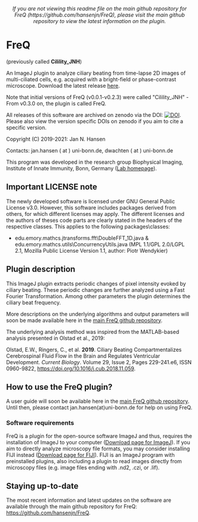 <p align="center">
<i>If you are not viewing this readme file on the main github repository for FreQ (https://github.com/hansenjn/FreQ), please visit the main github repository to view the latest information on the plugin.</i>
</p>

# FreQ
(previously called **Cilility_JNH**)

An ImageJ plugin to analyze ciliary beating from time-lapse 2D images of multi-ciliated cells, e.g. acquired with a bright-field or phase-contrast microscope. Download the latest release [here](https://github.com/hansenjn/FreQ/releases).

Note that initial versions of FreQ (v0.0.1-v0.2.3) were called "Cilility_JNH" - From v0.3.0 on, the plugin is called FreQ.

All releases of this software are archived on zenodo via the DOI: <a href="https://doi.org/10.5281/zenodo.5138071"><img src="https://zenodo.org/badge/DOI/10.5281/zenodo.5138071.svg" alt="DOI"></a>. Please also view the version specific DOIs on zenodo if you aim to cite a specific version.

Copyright (C) 2019-2021: Jan N. Hansen

Contacts: jan.hansen ( at ) uni-bonn.de, dwachten ( at ) uni-bonn.de

This program was developed in the research group Biophysical Imaging, Institute of Innate Immunity, Bonn, Germany ([Lab homepage](https://www.iiibonn.de/dagmar-wachten-lab/dagmar-wachten-lab-science)).

## Important LICENSE note
The newly developed software is licensed under GNU General Public License v3.0. However, this software includes packages derived from others, for which different licenses may apply. The different licenses and the authors of theses code parts are clearly stated in the headers of the respective classes. This applies to the following packages\classes:
- edu.emory.mathcs.jtransforms.fft\DoubleFFT_1D.java & edu.emory.mathcs.utils\ConcurrencyUtils.java (MPL 1.1/GPL 2.0/LGPL 2.1, Mozilla Public License Version 1.1, author: Piotr Wendykier)

## Plugin description
This ImageJ plugin extracts periodic changes of pixel intensity evoked by ciliary beating. These periodic changes are further analyzed using a Fast Fourier Transformation. Among other parameters the plugin determines the ciliary beat frequency.

More descriptions on the underlying algorithms and output parameters will soon be made available here in the [main FreQ github repository](https://github.com/hansenjn/FreQ/).

The underlying analysis method was inspired from the MATLAB-based analysis presented in Olstad et al., 2019:

Olstad, E.W., Ringers, C., et al. **2019**. Ciliary Beating Compartmentalizes Cerebrospinal Fluid Flow in the Brain and Regulates Ventricular Development.
*Current Biology*. Volume 29, Issue 2, Pages 229-241.e6, ISSN 0960-9822, https://doi.org/10.1016/j.cub.2018.11.059.

## How to use the FreQ plugin?
A user guide will soon be available here in the [main FreQ github repository](https://github.com/hansenjn/FreQ/). Until then, please contact jan.hansen(at)uni-bonn.de for help on using FreQ.

### Software requirements
FreQ is a plugin for the open-source software ImageJ and thus, requires the installation of ImageJ to your computer ([Download page for ImageJ](https://imagej.net/Downloads)). If you aim to directly analyze microscopy file formats, you may consider installing FIJI instead ([Download page for FIJI](https://fiji.sc/)). FIJI is an ImageJ program with preinstalled plugins, also including a plugin to read images directly from microscopy files (e.g. image files ending with .nd2, .czi, or .lif).

## Staying up-to-date
The most recent information and latest updates on the software are available through the main github repository for FreQ: 
https://github.com/hansenjn/FreQ.
